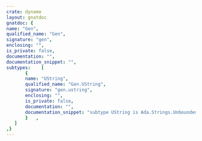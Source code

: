 ```yaml
---
crate: dynamo
layout: gnatdoc
gnatdoc: {
name: "Gen",
qualified_name: "Gen",
signature: "gen",
enclosing: "",
is_private: false,
documentation: "",
documentation_snippet: "",
subtypes:    [
       {
       name: "UString",
       qualified_name: "Gen.UString",
       signature: "gen.ustring",
       enclosing: "",
       is_private: false,
       documentation: "",
       documentation_snippet: "subtype UString is Ada.Strings.Unbounded.Unbounded_String;",
       }   ,
   ]
,}
---
```

